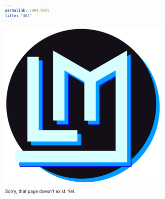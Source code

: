 ```yaml
---
permalink: /404.html
title: "404"
---
```


![404](/assets/images/logo_xl.png)

Sorry, that page doesn't exist. Yet.
